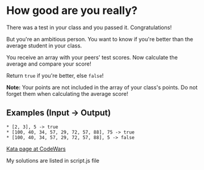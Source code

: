 # How good are you really?


There was a test in your class and you passed it. Congratulations!

But you're an ambitious person. You want to know if you're better than the average student in your class.

You receive an array with your peers' test scores. Now calculate the average and compare your score!

Return `true` if you're better, else `false`!

**Note:**
Your points are not included in the array of your class's points. Do not forget them when calculating the average score!

## Examples (Input -> Output)
```
* [2, 3], 5 -> true
* [100, 40, 34, 57, 29, 72, 57, 88], 75 -> true
* [100, 40, 34, 57, 29, 72, 57, 88], 5 -> false

```

[Kata page at CodeWars](https://www.codewars.com/kata/5601409514fc93442500010b/javascript)

My solutions are listed in script.js file
